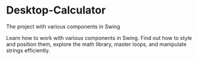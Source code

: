 # Desktop-Calculator
The project with various components in Swing

Learn how to work with various components in Swing. Find out how to style and position them, explore the math library, master loops, and manipulate strings efficiently.
